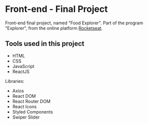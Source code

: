 # Front-end - Final Project

Front-end final project, named "Food Explorer". Part of the program "Explorer", from the online platform [Rocketseat](https://rocketseat.com.br/).


## Tools used in this project

- HTML
- CSS
- JavaScript
- ReactJS

Libraries:
- Axios
- React DOM
- React Router DOM
- React Icons
- Styled Components
- Swiper Slider
